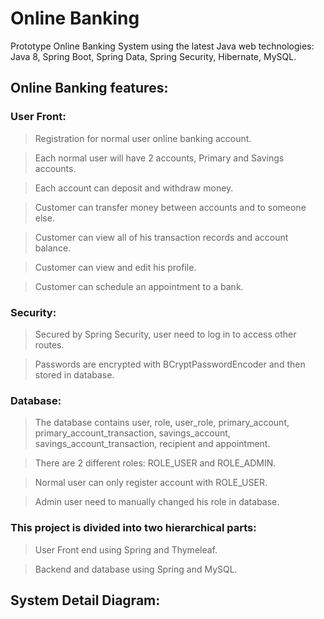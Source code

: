# Online Banking
Prototype Online Banking System using the latest Java web technologies: Java 8, Spring Boot, Spring Data, Spring Security, Hibernate, MySQL.

## Online Banking features:

### User Front:
>Registration for normal user online banking account.

>Each normal user will have 2 accounts, Primary and Savings accounts.

>Each account can deposit and withdraw money.

>Customer can transfer money between accounts and to someone else.

>Customer can view all of his transaction records and account balance.

>Customer can view and edit his profile.

>Customer can schedule an appointment to a bank.

### Security:
>Secured by Spring Security, user need to log in to access other routes.

>Passwords are encrypted with BCryptPasswordEncoder and then stored in database.

### Database:
>The database contains user, role, user_role, primary_account, primary_account_transaction, savings_account, savings_account_transaction, recipient and appointment.

>There are 2 different roles: ROLE_USER and ROLE_ADMIN.

>Normal user can only register account with ROLE_USER.

>Admin user need to manually changed his role in database.

### This project is divided into two hierarchical parts:
>User Front end using Spring and Thymeleaf.

>Backend and database using Spring and MySQL.

## System Detail Diagram:

